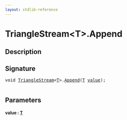 ```yaml
---
layout: stdlib-reference
---
```


# TriangleStream\<T\>\.Append

## Description





## Signature 

<pre>
<span class="code_keyword">void</span> <a href="../types/trianglestream-08/index" class="code_type">TriangleStream</a>&lt;<a href="../types/trianglestream-08/index#typeparam-T" class="code_type">T</a>&gt;.<a href="append-0">Append</a>(<a href="../types/trianglestream-08/index#typeparam-T" class="code_type">T</a> <a href="append-0#decl-value" class="code_param">value</a>);

</pre>

## Parameters

####  <a id="decl-value"></a>value  : [T](../types/trianglestream-08/index#typeparam-T)

